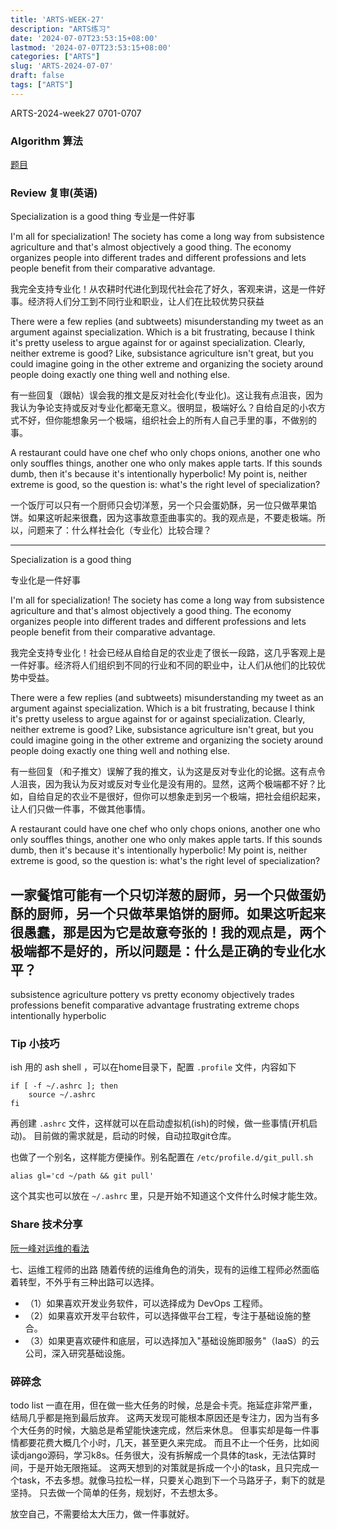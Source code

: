 ```yaml
---
title: 'ARTS-WEEK-27'
description: "ARTS练习"
date: '2024-07-07T23:53:15+08:00'
lastmod: '2024-07-07T23:53:15+08:00'
categories: ["ARTS"]
slug: 'ARTS-2024-07-07'
draft: false
tags: ["ARTS"]
---
```


ARTS-2024-week27
0701-0707

### Algorithm 算法

[题目](https://leetcode.cn/problems/merge-sorted-array/description/?envType=study-plan-v2&envId=top-interview-150)


### Review 复审(英语)

Specialization is a good thing
专业是一件好事

I'm all for specialization! The society has come a long way from subsistence agriculture and that's almost objectively a good thing. The economy organizes people into different trades and different professions and lets people benefit from their comparative advantage.

我完全支持专业化！从农耕时代进化到现代社会花了好久，客观来讲，这是一件好事。经济将人们分工到不同行业和职业，让人们在比较优势只获益

There were a few replies (and subtweets) misunderstanding my tweet as an argument against specialization. Which is a bit frustrating, because I think it's pretty useless to argue against for or against specialization. Clearly, neither extreme is good? Like, subsistance agriculture isn't great, but you could imagine going in the other extreme and organizing the society around people doing exactly one thing well and nothing else.

有一些回复（跟帖）误会我的推文是反对社会化(专业化)。这让我有点沮丧，因为我认为争论支持或反对专业化都毫无意义。很明显，极端好么？自给自足的小农方式不好，但你能想象另一个极端，组织社会上的所有人自己手里的事，不做别的事。

A restaurant could have one chef who only chops onions, another one who only souffles things, another one who only makes apple tarts. If this sounds dumb, then it's because it's intentionally hyperbolic! My point is, neither extreme is good, so the question is: what's the right level of specialization?

一个饭厅可以只有一个厨师只会切洋葱，另一个只会蛋奶酥，另一位只做苹果馅饼。如果这听起来很蠢，因为这事故意歪曲事实的。我的观点是，不要走极端。所以，问题来了：什么样社会化（专业化）比较合理？


---

Specialization is a good thing

专业化是一件好事

I'm all for specialization! The society has come a long way from subsistence agriculture and that's almost objectively a good thing. The economy organizes people into different trades and different professions and lets people benefit from their comparative advantage.

我完全支持专业化！社会已经从自给自足的农业走了很长一段路，这几乎客观上是一件好事。经济将人们组织到不同的行业和不同的职业中，让人们从他们的比较优势中受益。

There were a few replies (and subtweets) misunderstanding my tweet as an argument against specialization. Which is a bit frustrating, because I think it's pretty useless to argue against for or against specialization. Clearly, neither extreme is good? Like, subsistance agriculture isn't great, but you could imagine going in the other extreme and organizing the society around people doing exactly one thing well and nothing else.

有一些回复（和子推文）误解了我的推文，认为这是反对专业化的论据。这有点令人沮丧，因为我认为反对或反对专业化是没有用的。显然，这两个极端都不好？比如，自给自足的农业不是很好，但你可以想象走到另一个极端，把社会组织起来，让人们只做一件事，不做其他事情。

A restaurant could have one chef who only chops onions, another one who only souffles things, another one who only makes apple tarts. If this sounds dumb, then it's because it's intentionally hyperbolic! My point is, neither extreme is good, so the question is: what's the right level of specialization?

一家餐馆可能有一个只切洋葱的厨师，另一个只做蛋奶酥的厨师，另一个只做苹果馅饼的厨师。如果这听起来很愚蠢，那是因为它是故意夸张的！我的观点是，两个极端都不是好的，所以问题是：什么是正确的专业化水平？
---

subsistence agriculture
pottery vs pretty
economy
objectively
trades
professions
benefit
comparative advantage
frustrating
extreme
chops
intentionally hyperbolic

### Tip 小技巧
ish 用的 ash shell ，可以在home目录下，配置 `.profile` 文件，内容如下

```shell
if [ -f ~/.ashrc ]; then
    source ~/.ashrc
fi
```

再创建 `.ashrc` 文件，这样就可以在启动虚拟机(ish)的时候，做一些事情(开机启动)。
目前做的需求就是，启动的时候，自动拉取git仓库。

也做了一个别名，这样能方便操作。别名配置在 `/etc/profile.d/git_pull.sh`

```shell
alias gl='cd ~/path && git pull'
```

这个其实也可以放在 `~/.ashrc` 里，只是开始不知道这个文件什么时候才能生效。

### Share 技术分享

[阮一峰对运维的看法](https://www.ruanyifeng.com/blog/2023/03/platform-engineering.html)

七、运维工程师的出路
随着传统的运维角色的消失，现有的运维工程师必然面临着转型，不外乎有三种出路可以选择。

- （1）如果喜欢开发业务软件，可以选择成为 DevOps 工程师。
- （2）如果喜欢开发平台软件，可以选择做平台工程，专注于基础设施的整合。
- （3）如果更喜欢硬件和底层，可以选择加入"基础设施即服务"（IaaS）的云公司，深入研究基础设施。

### 碎碎念

todo list 一直在用，但在做一些大任务的时候，总是会卡壳。拖延症非常严重，结局几乎都是拖到最后放弃。
这两天发现可能根本原因还是专注力，因为当有多个大任务的时候，大脑总是希望能快速完成，然后来休息。
但事实却是每一件事情都要花费大概几个小时，几天，甚至更久来完成。
而且不止一个任务，比如阅读django源码，学习k8s。任务很大，没有拆解成一个具体的task，无法估算时间，于是开始无限拖延。
这两天想到的对策就是拆成一个小的task，且只完成一个task，不去多想。就像马拉松一样，只要关心跑到下一个马路牙子，剩下的就是坚持。
只去做一个简单的任务，规划好，不去想太多。

放空自己，不需要给太大压力，做一件事就好。


